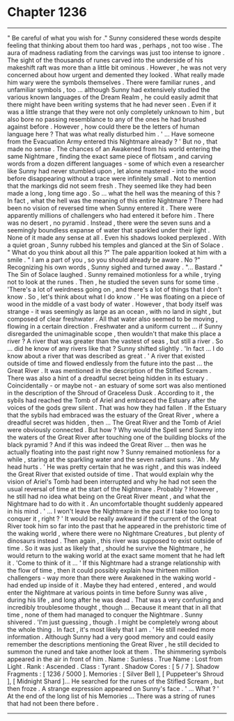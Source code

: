 
# Chapter 1236


---

" Be careful of what you wish for ."
Sunny considered these words despite feeling that thinking about them too hard was , perhaps , not too wise . The aura of madness radiating from the carvings was just too intense to ignore .
The sight of the thousands of runes carved into the underside of his makeshift raft was more than a little bit ominous . However , he was not very concerned about how urgent and demented they looked .
What really made him wary were the symbols themselves . There were familiar runes , and unfamiliar symbols , too ... although Sunny had extensively studied the various known languages of the Dream Realm , he could easily admit that there might have been writing systems that he had never seen . Even if it was a little strange that they were not only completely unknown to him , but also bore no passing resemblance to any of the ones he had brushed against before .
However , how could there be the letters of human language here ? That was what really disturbed him .
' ... Have someone from the Evacuation Army entered this Nightmare already ? '
But no , that made no sense . The chances of an Awakened from his world entering the same Nightmare , finding the exact same piece of flotsam , and carving words from a dozen different languages - some of which even a researcher like Sunny had never stumbled upon , let alone mastered - into the wood before disappearing without a trace were infinitely small . Not to mention that the markings did not seem fresh . They seemed like they had been made a long , long time ago .
So ... what the hell was the meaning of this ? In fact , what the hell was the meaning of this entire Nightmare ? There had been no vision of reversed time when Sunny entered it . There were apparently millions of challengers who had entered it before him . There was no desert , no pyramid . Instead , there were the seven suns and a seemingly boundless expanse of water that sparkled under their light . None of it made any sense at all . Even his shadows looked perplexed .
With a quiet groan , Sunny rubbed his temples and glanced at the Sin of Solace .
" What do you think about all this ?"
The pale apparition looked at him with a smile .
" I am a part of you , so you should already be aware . No ?"
Recognizing his own words , Sunny sighed and turned away .
"... Bastard ."
The Sin of Solace laughed .
Sunny remained motionless for a while , trying not to look at the runes . Then , he studied the seven suns for some time .
'There's a lot of weirdness going on , and there's a lot of things that I don't know . So , let's think about what I do know . '
He was floating on a piece of wood in the middle of a vast body of water . However , that body itself was strange - it was seemingly as large as an ocean , with no land in sight , but composed of clear freshwater . All that water also seemed to be moving , flowing in a certain direction .
Freshwater and a uniform current ... if Sunny disregarded the unimaginable scope , then wouldn't that make this place a river ? A river that was greater than the vastest of seas , but still a river .
So ... did he know of any rivers like that ? Sunny shifted slightly .
'In fact ... I do know about a river that was described as great . ' A river that existed outside of time and flowed endlessly from the future into the past ... the Great River . It was mentioned in the description of the Stifled Scream . There was also a hint of a dreadful secret being hidden in its estuary . Coincidentally - or maybe not - an estuary of some sort was also mentioned in the description of the Shroud of Graceless Dusk . According to it , the sybils had reached the Tomb of Ariel and embraced the Estuary after the voices of the gods grew silent . That was how they had fallen .
If the Estuary that the sybils had embraced was the estuary of the Great River , where a dreadful secret was hidden , then ... The Great River and the Tomb of Ariel were obviously connected . But how ? Why would the Spell send Sunny into the waters of the Great River after touching one of the building blocks of the black pyramid ? And if this was indeed the Great River ... then was he actually floating into the past right now ?
Sunny remained motionless for a while , staring at the sparkling water and the seven radiant suns .
'Ah . My head hurts . '
He was pretty certain that he was right , and this was indeed the Great River that existed outside of time . That would explain why the vision of Ariel's Tomb had been interrupted and why he had not seen the usual reversal of time at the start of the Nightmare . Probably ? However , he still had no idea what being on the Great River meant , and what the Nightmare had to do with it .
An uncomfortable thought suddenly appeared in his mind .
' ... I won't leave the Nightmare in the past if I take too long to conquer it , right ? '
It would be really awkward if the current of the Great River took him so far into the past that he appeared in the prehistoric time of the waking world , where there were no Nightmare Creatures , but plenty of dinosaurs instead . Then again , this river was supposed to exist outside of time . So it was just as likely that , should he survive the Nightmare , he would return to the waking world at the exact same moment that he had left it .
'Come to think of it ... ' If this Nightmare had a strange relationship with the flow of time , then it could possibly explain how thirteen million challengers - way more than there were Awakened in the waking world - had ended up inside of it . Maybe they had entered , entered , and would enter the Nightmare at various points in time before Sunny was alive , during his life , and long after he was dead .
That was a very confusing and incredibly troublesome thought , though ... Because it meant that in all that time , none of them had managed to conquer the Nightmare . Sunny shivered .
'I'm just guessing , though . I might be completely wrong about the whole thing . In fact , it's most likely that I am . '
He still needed more information . Although Sunny had a very good memory and could easily remember the descriptions mentioning the Great River , he still decided to summon the runed and take another look at them .
The shimmering symbols appeared in the air in front of him .
Name : Sunless .
True Name : Lost from Light .
Rank : Ascended .
Class : Tyrant .
Shadow Cores : [ 5 / 7 ].
Shadow Fragments : [ 1236 / 5000 ].
Memories : [ Silver Bell ], [ Puppeteer's Shroud ], [ Midnight Shard ]...
He searched for the runes of the Stifled Scream , but then froze . A strange expression appeared on Sunny's face .
' ... What ? '
At the end of the long list of his Memories ... There was a string of runes that had not been there before .

---

